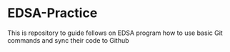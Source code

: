 # EDSA-Practice
This is repository to guide fellows on EDSA program how to use basic Git commands and sync their code to Github
